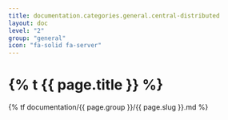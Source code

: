 ```yaml
---
title: documentation.categories.general.central-distributed
layout: doc
level: "2"
group: "general"
icon: "fa-solid fa-server"
---
```


# {% t {{ page.title }} %}

{% tf documentation/{{ page.group }}/{{ page.slug }}.md %}
